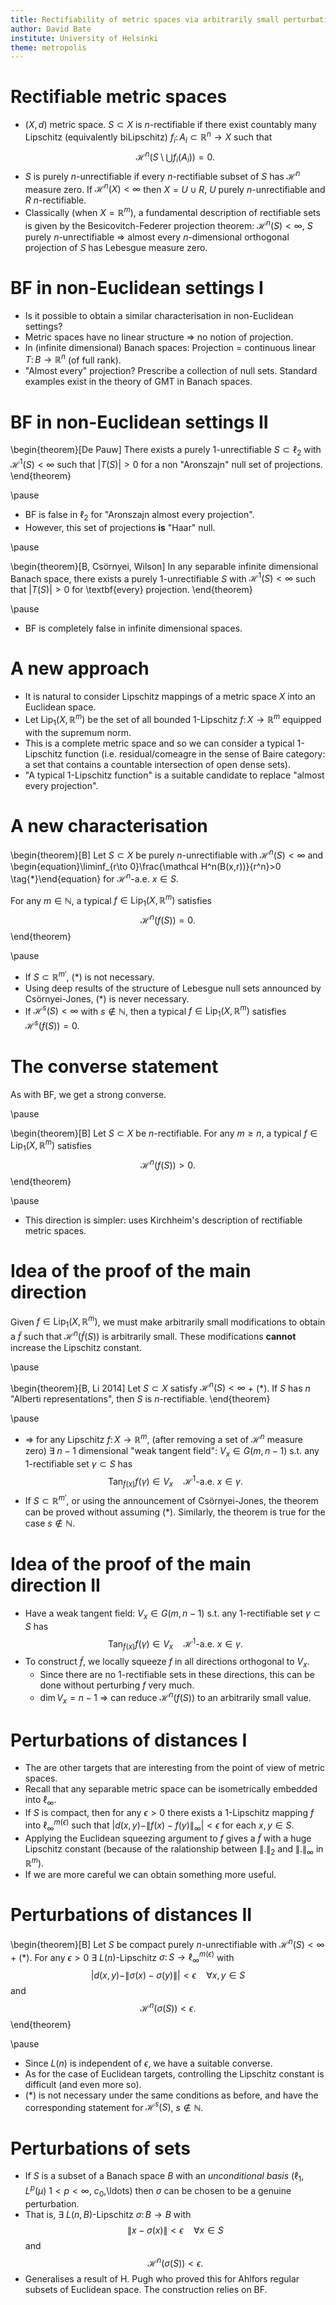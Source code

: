 ```yaml
---
title: Rectifiability of metric spaces via arbitrarily small perturbations
author: David Bate
institute: University of Helsinki
theme: metropolis
---
```


# Rectifiable metric spaces
*   $(X,d)$ metric space.  $S\subset X$ is $n$-rectifiable if there exist countably many Lipschitz (equivalently biLipschitz) $f_i\colon A_i \subset \mathbb R^n \to X$ such that
$$\mathcal H^n(S\setminus \bigcup f_i(A_i))=0.$$
*   $S$ is purely $n$-unrectifiable if every $n$-rectifiable subset of $S$ has $\mathcal H^n$ measure zero.  If $\mathcal H^n(X)<\infty$ then $X= U \cup R$, $U$ purely $n$-unrectifiable and $R$ $n$-rectifiable.
*   Classically (when $X=\mathbb R^m$), a fundamental description of rectifiable sets is given by the Besicovitch-Federer projection theorem: $\mathcal H^n(S)<\infty$, $S$ purely $n$-unrectifiable $\Rightarrow$ almost every $n$-dimensional orthogonal projection of $S$ has Lebesgue measure zero.

# BF in non-Euclidean settings I
*   Is it possible to obtain a similar characterisation in non-Euclidean settings?
*   Metric spaces have no linear structure $\Rightarrow$ no notion of projection.
*   In (infinite dimensional) Banach spaces: Projection = continuous linear $T \colon B \to \mathbb R^n$ (of full rank).
*   "Almost every" projection? Prescribe a collection of null sets.  Standard examples exist in the theory of GMT in Banach spaces.

# BF in non-Euclidean settings II
\begin{theorem}[De Pauw]
There exists a purely 1-unrectifiable $S\subset \ell_2$ with $\mathcal H^1(S)<\infty$ such that $|T(S)|>0$ for a non "Aronszajn" null set of projections.
\end{theorem}

\pause

*   BF is false in $\ell_2$ for "Aronszajn almost every projection".
*   However, this set of projections **is** "Haar" null.

\pause

\begin{theorem}[B, Csörnyei, Wilson]
In any separable infinite dimensional Banach space, there exists a purely 1-unrectifiable $S$ with $\mathcal H^1(S)<\infty$ such that $|T(S)|>0$ for \textbf{every} projection.
\end{theorem}

\pause

*   BF is completely false in infinite dimensional spaces.

# A new approach
*   It is natural to consider Lipschitz mappings of a metric space $X$ into an Euclidean space.
*   Let $\operatorname{Lip}_1(X,\mathbb R^m)$ be the set of all bounded 1-Lipschitz $f\colon X \to \mathbb R^m$ equipped with the supremum norm.
*   This is a complete metric space and so we can consider a typical 1-Lipschitz function (i.e. residual/comeagre in the sense of Baire category: a set that contains a countable intersection of open dense sets).
*   "A typical 1-Lipschitz function" is a suitable candidate to replace "almost every projection".

# A new characterisation

\begin{theorem}[B]
  Let $S\subset X$ be purely $n$-unrectifiable with $\mathcal H^n(S)<\infty$ and
  \begin{equation}\liminf_{r\to 0}\frac{\mathcal H^n(B(x,r))}{r^n}>0 \tag{$*$}\end{equation}
  for $\mathcal H^n$-a.e. $x\in S$.

  For any $m\in\mathbb N$, a typical $f \in \operatorname{Lip}_1(X,\mathbb R^m)$ satisfies
  $$\mathcal H^n(f(S))=0.$$
\end{theorem}

\pause

*   If $S\subset \mathbb R^{m'}$, $(*)$ is not necessary.
*   Using deep results of the structure of Lebesgue null sets announced by Csörnyei-Jones, $(*)$ is never necessary.
*   If $\mathcal H^s(S)<\infty$ with $s\not\in \mathbb N$, then a typical $f\in \operatorname{Lip}_1(X,\mathbb R^m)$ satisfies $\mathcal H^s(f(S))=0$.

# The converse statement
As with BF, we get a strong converse.

\pause

\begin{theorem}[B]
  Let $S\subset X$ be $n$-rectifiable.
  For any $m\geq n$, a typical $f \in \operatorname{Lip}_1(X,\mathbb R^m)$ satisfies
  $$\mathcal H^n(f(S))>0.$$
\end{theorem}

\pause

*   This direction is simpler: uses Kirchheim's description of rectifiable metric spaces.

# Idea of the proof of the main direction
Given $f\in \operatorname{Lip}_1(X,\mathbb R^m)$, we must make arbitrarily small modifications to obtain a $\tilde f$ such that $\mathcal H^n(\tilde f(S))$ is arbitrarily small.  These modifications **cannot** increase the Lipschitz constant.

\pause

\begin{theorem}[B, Li 2014]
Let $S \subset X$ satisfy $\mathcal H^n(S)<\infty$ + $(*)$.
If $S$ has $n$ "Alberti representations", then $S$ is $n$-rectifiable.
\end{theorem}

\pause

*   $\Rightarrow$ for any Lipschitz $f\colon X \to \mathbb R^m$, (after removing a set of $\mathcal H^n$ measure zero) $\exists$ $n-1$ dimensional "weak tangent field": $V_x \in G(m,n-1)$ s.t. any 1-rectifiable set $\gamma \subset S$ has
$$\operatorname{Tan}_{f(x)}f(\gamma) \in V_{x} \quad \mathcal H^1\text{-a.e. } x\in \gamma.$$
*   If $S\subset \mathbb R^{m'}$, or using the announcement of Csörnyei-Jones, the theorem can be proved without assuming $(*)$.  Similarly, the theorem is true for the case $s\not\in \mathbb N$.

# Idea of the proof of the main direction II

*   Have a weak tangent field: $V_x \in G(m,n-1)$ s.t. any 1-rectifiable set $\gamma \subset S$ has
$$\operatorname{Tan}_{f(x)}f(\gamma) \in V_{x} \quad \mathcal H^1\text{-a.e. } x\in \gamma.$$
*   To construct $\tilde f$, we locally squeeze $f$ in all directions orthogonal to $V_x$.
    -   Since there are no 1-rectifiable sets in these directions, this can be done without perturbing $f$ very much.
    -   $\dim V_x= n-1$ $\Rightarrow$ can reduce $\mathcal H^n(f(S))$ to an arbitrarily small value.


# Perturbations of distances I
*   The are other targets that are interesting from the point of view of metric spaces.
*   Recall that any separable metric space can be isometrically embedded into $\ell_\infty$.
*   If $S$ is compact, then for any $\epsilon>0$ there exists a 1-Lipschitz mapping $f$ into $\ell_\infty^{m(\epsilon)}$ such that $|d(x,y)-\|f(x)-f(y)\|_\infty|<\epsilon$ for each $x,y\in S$.
*   Applying the Euclidean squeezing argument to $f$ gives a $\tilde f$ with a huge Lipschitz constant (because of the ralationship between $\|.\|_2$ and $\|.\|_\infty$ in $\mathbb R^{m}$).
*   If we are more careful we can obtain something more useful.

# Perturbations of distances II
\begin{theorem}[B]
Let $S$ be compact purely $n$-unrectifiable with $\mathcal H^n(S)<\infty$ + $(*)$.
For any $\epsilon>0$ $\exists$ $L(n)$-Lipschitz $\sigma \colon S \to \ell_\infty^{m(\epsilon)}$ with
$$|d(x,y)- \|\sigma(x)-\sigma(y)\||<\epsilon \quad \forall x,y\in S$$
and
$$\mathcal H^n(\sigma(S))<\epsilon.$$
\end{theorem}

\pause

*   Since $L(n)$ is independent of $\epsilon$, we have a suitable converse.
*   As for the case of Euclidean targets, controlling the Lipschitz constant is difficult (and even more so).
*   $(*)$ is not necessary under the same conditions as before, and have the corresponding statement for $\mathcal H^s(S)$, $s\not \in \mathbb N$.

# Perturbations of sets

*   If $S$ is a subset of a Banach space $B$ with an _unconditional basis_ ($\ell_1$, $L^p(\mu)$ $1<p<\infty$, $c_0$,\ldots) then $\sigma$ can be chosen to be a genuine perturbation.
*   That is, $\exists$ $L(n,B)$-Lipschitz $\sigma \colon B \to B$ with
$$\|x - \sigma(x)\|<\epsilon \quad \forall x\in S$$
and
$$\mathcal H^n(\sigma(S))<\epsilon.$$
*   Generalises a result of H. Pugh who proved this for Ahlfors regular subsets of Euclidean space.  The construction relies on BF.
